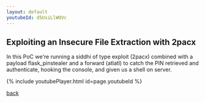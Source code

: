 ```yaml
---
layout: default
youtubeId: d5UsiLlWOVc
---
```


## Exploiting an Insecure File Extraction with 2pacx

In this PoC we're running a siddhi of type exploit (2pacx) combined with a payload flask_pinstealer and a forward (atlatl) to catch the PIN retrieved and authenticate, hooking the console, and given us a shell on server. 

{% include youtubePlayer.html id=page.youtubeId %}

[back](./)

